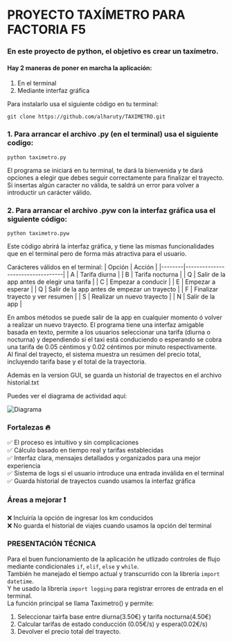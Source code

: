 # PROYECTO TAXÍMETRO PARA FACTORIA F5

### En este proyecto de python, el objetivo es crear un taxímetro.

#### Hay 2 maneras de poner en marcha la aplicación:
1. En el terminal
2. Mediante interfaz gráfica

Para instalarlo usa el siguiente código en tu terminal:
````
git clone https://github.com/alharuty/TAXIMETRO.git
````

### 1. Para arrancar el archivo .py (en el terminal) usa el siguiente codigo:

````
python taximetro.py
`````

El programa se iniciará en tu terminal, te dará la bienvenida y te dará opciones a elegir que debes seguir correctamente para finalizar el trayecto. Si insertas algún caracter no válida, te saldrá un error para volver a introductir un carácter válido.

### 2. Para arrancar el archivo .pyw con la interfaz gráfica usa el siguiente código:

```
python taximetro.pyw
```
Este código abrirá la interfaz gráfica, y tiene las mismas funcionalidades que en el terminal pero de forma más atractiva para el usuario.


Carácteres válidos en el terminal:
| Opción | Acción                           |
|--------|----------------------------------|
| A      | Tarifa diurna                   |
| B      | Tarifa nocturna                 |
| Q      | Salir de la app antes de elegir una tarifa |
| C      | Empezar a conducir              |
| E      | Empezar a esperar               |
| Q      | Salir de la app antes de empezar un trayecto |
| F      | Finalizar trayecto y ver resumen |
| S      | Realizar un nuevo trayecto      |
| N      | Salir de la app                 |


En ambos métodos se puede salir de la app en cualquier momento ó volver a realizar un nuevo trayecto. El programa tiene una interfaz amigable basada en texto, permite a los usuarios seleccionar una tarifa (diurna o nocturna) y dependiendo si el taxi está conduciendo o esperando se cobra una tarifa de 0.05 céntimos y 0.02 céntimos por minuto respectivamente.<br>
Al final del trayecto, el sistema muestra un resúmen del precio total, incluyendo tarifa base y el total de la trayectoria.

Además en la version GUI, se guarda un historial de trayectos en el archivo historial.txt

Puedes ver el diagrama de actividad aquí:

![Diagrama](diagrama-actividad.png)

### Fortalezas 🔥
✅ El proceso es intuitivo y sin complicaciones<br>
✅ Cálculo basado en tiempo real y tarifas establecidas<br>
✅ Interfaz clara, mensajes detallados y organizados para una mejor experiencia<br>
✅ Sistema de logs si el usuario introduce una entrada inválida en el terminal<br>
✅ Guarda historial de trayectos cuando usamos la interfaz gráfica

### Áreas a mejorar ❗
❌ Incluiría la opción de ingresar los km conducidos<br>
❌ No guarda el historial de viajes cuando usamos la opción del terminal<br>


### PRESENTACIÓN TÉCNICA

Para el buen funcionamiento de la aplicación he utlizado controles de flujo mediante condicionales `if`, `elif`, `else` y `while`.<br>
También he manejado el tiempo actual y transcurrido con la librería `import datetime`.
<br>
Y he usado la librería `import logging` para registrar errores de entrada en el terminal. 
<br>
La función principal se llama Taximetro() y permite:
1. Seleccionar tairfa base entre diurna(3.50€) y tarifa nocturna(4.50€)
2. Calcular tarifas de estado conducción (0.05€/s) y espera(0.02€/s)
3. Devolver el precio total del trayecto.